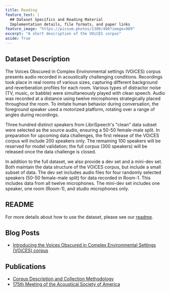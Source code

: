 ```yaml
---
title: Reading
feature_text: |
  ## Dataset Specifics and Reading Material
  Implementation details, file formats, and paper links
feature_image: "https://picsum.photos/1300/400?image=989"
excerpt: "A short description of the VOiCES corpus"
aside: True
---
```


## Dataset Description

The Voices Obscured in Complex Environmental settings (VOiCES) corpus presents audio
recorded in acoustically challenging conditions. Recordings took place in real rooms of
various sizes, capturing different background and reverberation profiles for each
room. Various types of distractor noise (TV, music, or babble) were simultaneously
played with clean speech. Audio was recorded at a distance using twelve microphones
strategically placed throughout the room. To imitate human behavior during conversation,
the foreground speaker used a motorized platform, rotating over a range of angles during recordings.

Three hundred distinct speakers from LibriSpeech's "clean" data subset were selected as the source audio, ensuring a 50-50 female-male split. In preparation for
upcoming data challenges, the first release of the VOiCES corpus will include 200 speakers only. The remaining 100 speakers will be reserved for model validation; the full corpus
(300 speakers) will be released once the data challenge is closed.  

In addition to the full dataset, we also provide a dev set and a mini-dev set. Both maintain the data structure of the VOiCES corpus, but include a small subset of data. The dev set includes audio files for four randomly selected speakers (50-50 female-male split) for data recorded in Room-1. This includes data from all twelve microphones. The mini-dev set includes one speaker, one room (Room-1), and studio microphones only.

## README

For more details about how to use the dataset, please see our [readme](Lab41-SRI-VOiCES_README.md).

## Blog Posts

- [Introducing the Voices Obscured in Complex Environmental Settings (VOiCES) corpus](https://gab41.lab41.org/introducing-the-voices-obscured-in-complex-environmental-settings-voices-corpus-b7990d080176)

## Publications

- [Corpus Description and Collection Methodology](https://arxiv.org/abs/1804.05053)
- [175th Meeting of the Acoustical Society of America](https://voices18.github.io/general/2018/05/07/asa-2018/)

